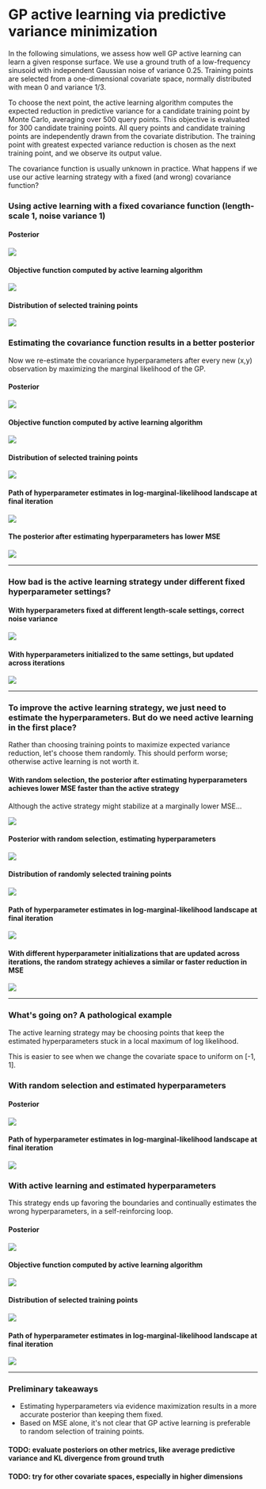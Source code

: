 # GP active learning via predictive variance minimization 

In the following simulations, we assess how well GP active learning can learn a given response surface. We use a ground truth of a low-frequency sinusoid with independent Gaussian noise of variance 0.25. Training points are selected from a one-dimensional covariate space, normally distributed with mean 0 and variance 1/3.

To choose the next point, the active learning algorithm computes the expected reduction in predictive variance for a candidate training point by Monte Carlo, averaging over 500 query points. This objective is evaluated for 300 candidate training points. All query points and candidate training points are independently drawn from the covariate distribution. The training point with greatest expected variance reduction is chosen as the next training point, and we observe its output value.

The covariance function is usually unknown in practice. What happens if we use our active learning strategy with a fixed (and wrong) covariance function?

### Using active learning with a fixed covariance function (length-scale 1, noise variance 1)

#### Posterior
![](sin_freq_1_noise_0.25_gaussian_varmin_fixed_posterior_1.00e+00_1.00e+00_2_100.png)

#### Objective function computed by active learning algorithm
![](sin_freq_1_noise_0.25_gaussian_varmin_fixed_objective_1.00e+00_1.00e+00_2_100.png)

#### Distribution of selected training points
![](sin_freq_1_noise_0.25_gaussian_varmin_fixed_training_density_1.00e+00_1.00e+00_2_100.png)

### Estimating the covariance function results in a better posterior

Now we re-estimate the covariance hyperparameters after every new (x,y) observation by maximizing the marginal likelihood of the GP. 

#### Posterior
![](sin_freq_1_noise_0.25_gaussian_varmin_estimated_posterior_1.00e+00_1.00e+00_2_100.png)

#### Objective function computed by active learning algorithm
![](sin_freq_1_noise_0.25_gaussian_varmin_estimated_objective_1.00e+00_1.00e+00_2_100.png)

#### Distribution of selected training points
![](sin_freq_1_noise_0.25_gaussian_varmin_estimated_training_density_1.00e+00_1.00e+00_2_100.png)

#### Path of hyperparameter estimates in log-marginal-likelihood landscape at final iteration
![](sin_freq_1_noise_0.25_gaussian_varmin_estimated_lml_1.00e+00_1.00e+00_2_100.png)

#### The posterior after estimating hyperparameters has lower MSE
![](sin_freq_1_noise_0.25_gaussian_varmin_both_mse_2_100.png)

---

### How bad is the active learning strategy under different fixed hyperparameter settings?

#### With hyperparameters fixed at different length-scale settings, correct noise variance
![](sin_freq_1_noise_0.25_gaussian_varmin_fixed_mse_diffls_2_100.png)

#### With hyperparameters initialized to the same settings, but updated across iterations
![](sin_freq_1_noise_0.25_gaussian_varmin_estimated_mse_diffls_2_100.png)

---

### To improve the active learning strategy, we just need to estimate the hyperparameters. But do we need active learning in the first place?

Rather than choosing training points to maximize expected variance reduction, let's choose them randomly. This should perform worse; otherwise active learning is not worth it.

#### With random selection, the posterior after estimating hyperparameters achieves lower MSE faster than the active strategy
Although the active strategy might stabilize at a marginally lower MSE...

![](sin_freq_1_noise_0.25_gaussian_random_both_mse_2_100.png)

#### Posterior with random selection, estimating hyperparameters
![](sin_freq_1_noise_0.25_gaussian_random_estimated_posterior_1.00e+00_1.00e+00_2_100.png)

#### Distribution of randomly selected training points
![](sin_freq_1_noise_0.25_gaussian_random_estimated_training_density_1.00e+00_1.00e+00_2_100.png)

#### Path of hyperparameter estimates in log-marginal-likelihood landscape at final iteration
![](sin_freq_1_noise_0.25_gaussian_random_estimated_lml_1.00e+00_1.00e+00_2_100.png)

#### With different hyperparameter initializations that are updated across iterations, the random strategy achieves a similar or faster reduction in MSE
![](sin_freq_1_noise_0.25_gaussian_random_estimated_mse_diffls_2_100.png)

--- 

### What's going on? A pathological example
The active learning strategy may be choosing points that keep the estimated hyperparameters stuck in a local maximum of log likelihood. 

This is easier to see when we change the covariate space to uniform on [-1, 1].

### With random selection and estimated hyperparameters

#### Posterior
![](sin_freq_1_noise_0.25_uniform_random_estimated_posterior_1.00e+00_1.00e+00_2_500.png)

#### Path of hyperparameter estimates in log-marginal-likelihood landscape at final iteration
![](sin_freq_1_noise_0.25_uniform_random_estimated_lml_1.00e+00_1.00e+00_2_500.png)

### With active learning and estimated hyperparameters

This strategy ends up favoring the boundaries and continually estimates the wrong hyperparameters, in a self-reinforcing loop.

#### Posterior
![](sin_freq_1_noise_0.25_uniform_varmin_estimated_posterior_1.00e+00_1.00e+00_2_500.png)

#### Objective function computed by active learning algorithm
![](sin_freq_1_noise_0.25_uniform_varmin_estimated_objective_1.00e+00_1.00e+00_2_500.png)

#### Distribution of selected training points
![](sin_freq_1_noise_0.25_uniform_varmin_estimated_training_density_1.00e+00_1.00e+00_2_500.png)

#### Path of hyperparameter estimates in log-marginal-likelihood landscape at final iteration
![](sin_freq_1_noise_0.25_uniform_varmin_estimated_lml_1.00e+00_1.00e+00_2_500.png)

--- 

### Preliminary takeaways

- Estimating hyperparameters via evidence maximization results in a more accurate posterior than keeping them fixed.
- Based on MSE alone, it's not clear that GP active learning is preferable to random selection of training points.

#### TODO: evaluate posteriors on other metrics, like average predictive variance and KL divergence from ground truth

#### TODO: try for other covariate spaces, especially in higher dimensions
